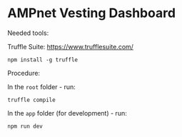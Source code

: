 # AMPnet Vesting Dashboard

Needed tools:

Truffle Suite: https://www.trufflesuite.com/

```
npm install -g truffle
```

Procedure:

In the `root` folder - run:

```
truffle compile
```

In the `app` folder (for development) - run:

```
npm run dev 
```